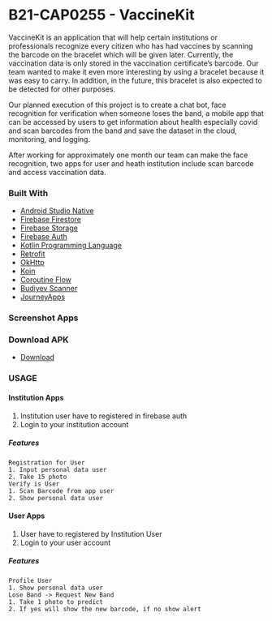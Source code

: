 # B21-CAP0255 - VaccineKit


VaccineKit is an application that will help certain institutions or professionals recognize every citizen who has had vaccines by scanning the barcode on the bracelet which will be given later. Currently, the vaccination data is only stored in the vaccination certificate’s barcode. Our team wanted to make it even more interesting by using a bracelet because it was easy to carry. In addition, in the future, this bracelet is also expected to be detected for other purposes. 
    
Our planned execution of this project is to create a chat bot, face recognition for verification when someone loses the band, a mobile app that can be accessed by users to get information about health especially covid and scan barcodes from the band and save the dataset in the cloud, monitoring, and logging. 

After working for approximately one month our team can make the face recognition, two apps for user and heath institution include scan barcode and access vaccination data.


### Built With

* [Android Studio Native](https://developer.android.com/studio)
* [Firebase Firestore](https://firebase.google.com/docs/firestore)
* [Firebase Storage](https://firebase.google.com/docs/storage)
* [Firebase Auth](https://firebase.google.com/docs/auth)
* [Kotlin Programming Language](https://kotlinlang.org/)
* [Retrofit](https://square.github.io/retrofit/)
* [OkHttp](https://square.github.io/okhttp/)
* [Koin](https://insert-koin.io/)
* [Coroutine Flow](https://kotlin.github.io/kotlinx.coroutines/kotlinx-coroutines-core/kotlinx.coroutines.flow/-flow/)
* [Budiyev Scanner](https://github.com/yuriy-budiyev/code-scanner)
* [JourneyApps](https://github.com/journeyapps/zxing-android-embedded)


### Screenshot Apps


### Download APK
* [Download](https://drive.google.com/drive/folders/1bfGIWFpcsKC_y2QvJlkXJYKZh5C6Ac_a?usp=sharing)

<!-- GETTING STARTED -->
### USAGE
#### Institution Apps
1. Institution user have to registered in firebase auth
2. Login to your institution account
##### Features
    Registration for User
    1. Input personal data user
    2. Take 15 photo
    Verify is User
    1. Scan Barcode from app user
    2. Show personal data user

#### User Apps
1. User have to registered by Institution User
2. Login to your user account
##### Features
    Profile User
    1. Show personal data user
    Lose Band -> Request New Band
    1. Take 1 photo to predict
    2. If yes will show the new barcode, if no show alert
